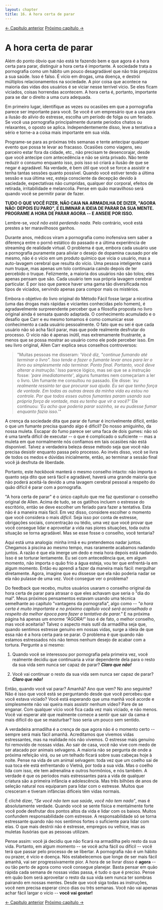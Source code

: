 ```yaml
---
layout: chapter
title: 16. A hora certa de parar  
---
```

<div class="pagination-selector">
<a href="15-o-usuario-de-youtube.html" class="chapter-btn">&larr; Capítulo anterior</a>
<a href="17-um-habito-social.html" class="chapter-btn">Próximo capítulo &#8594;</a>
</div>

# A hora certa de parar 

Além do ponto óbvio que não está te fazendo bem e que agora é a hora certa para parar, distinguir a hora certa é importante. A sociedade trata a pornografia como um hábito um pouco desagradável que não trás prejuízos a sua saúde. Isso é falso. É vício em drogas, uma doença, e destrói múltiplos relacionamentos na sociedade. A pior coisa que acontece na maioria das vidas dos usuários é se viciar nesse terrível vício. Se eles ficam viciados, coisas horrendas acontecem. A hora certa é, portanto, importante para se dar o direito a uma cura adequada.

Em primeiro lugar, identifique as vezes ou ocasiões em que a pornografia parece ser importante para você. Se você é um empresário que a usa para a ilusão do alívio do estresse, escolha um período de folga ou um feriado. Se você usa pornografia principalmente durante períodos chatos ou relaxantes, o oposto se aplica. Independentemente disso, leve a tentativa a sério e torne-a a coisa mais importante em sua vida.

Programe-se para as próximas três semanas e tente antecipar qualquer evento que possa te levar ao fracasso. Ocasiões como viagens, seu parceiro estar fora da cidade, etc., não precisam te desencorajar, desde que você antecipe com antecedência e não se sinta privado. Não tente reduzir o consumo enquanto isso, pois isso só criará a ilusão de que se negar é agradável. Na verdade, é bem útil que você se force a assistir e tenha tantas sessões quanto possível. Quando você estiver tendo a última sessão e sua última vez, esteja consciente da decepção devido à saciedade, expectativas não cumpridas, qualquer dor corporal, efeitos de retirada, irritabilidade e melancolia. Pense em quão maravilhoso será quando você se permitir parar de fazer.

**TUDO O QUE VOCÊ FIZER, NÃO CAIA NA ARMADILHA DE DIZER, "AGORA NÃO: DEPOIS EU PARO", E ELIMINAR A IDEIA DE PARAR DA SUA MENTE. PROGRAME A HORA DE PARAR AGORA -- E ANSEIE POR ISSO.**

Lembre-se, *você não está perdendo nada*. Pelo contrário, você está prestes a ter maravilhosos ganhos.

Durante anos, médicos viram a pornografia como inofensiva sem saber a diferença entre o pornô estático do passado e a última experiência de streaming de realidade virtual. O problema é que, embora cada usuário use a pornografia puramente para aliviar o desejo de dopamina causado por ele mesmo, não é o vício em um produto químico que vicia o usuário, mas a auto-lavagem cerebral que resulta do vício. Uma pessoa inteligente cairá num truque, mas apenas um tolo continuaria caindo depois de ter percebido o truque. Felizmente, a maioria dos usuários não são tolos; eles apenas pensam que são. Cada usuário tem sua própria lavagem cerebral particular. É por isso que parece haver uma gama tão diversificada nos tipos de viciados, servindo apenas para compor mais os mistérios.

Embora o objetivo do livro original do Método Fácil fosse largar a nicotina (uma das drogas mais rápidas e viciantes conhecidas pelo homem), é agradavelmente surpreendente perceber que a filosofia proposta no livro original ainda é sensata quando adaptada. O conhecimento acumulado e o desafio que Carr e eu mesmo tomamos é como comunicar esse conhecimento a cada usuário pessoalmente. O fato que eu sei é que cada usuário não só acha fácil parar, mas que pode realmente desfrutar do processo. O vício não é apenas inútil, mas extremamente frustrante, a menos que se possa mostrar ao usuário como ele pode perceber isso. Em seu livro original, Allen Carr explica seus conselhos controversos:

>"Muitas pessoas me disseram: *'Você diz, "continue fumando até terminar o livro". Isso tende a fazer o fumante levar anos para ler o livro ou simplesmente não terminar. Ponto final. Portanto, você deve alterar a instrução.'* Isso parece lógico, mas sei que se a instrução fosse: *'pare imediatamente'*, alguns fumantes nem começariam a ler o livro. Um fumante me consultou no passado. Ele disse: *'eu realmente ressinto ter que procurar sua ajuda. Eu sei que tenho força de vontade. Em todas as outras áreas da minha vida eu estou no controle. Por que todos esses outros fumantes param usando sua própria força de vontade, mas eu tenho que vir a você?'* Ele continuou: *'Eu acho que poderia parar sozinho, se eu pudesse fumar enquanto fazia isso.'\"*

A crença da sociedade dita que parar de fumar é incrivelmente difícil, então o que um fumante precisa quando algo é difícil? Do nosso amiguinho, da nossa muleta. Escapar do fumo parece ser uma faca de dois gumes: não só é uma tarefa difícil de executar -- o que é complicado o suficiente -- mas a muleta em que normalmente nós confiamos em tais ocasiões não está disponível. Talvez a verdadeira beleza desse método seja que você não precisa desistir enquanto passa pelo processo. Ao invés disso, você se livra de todos os medos e dúvidas inicialmente, então, ao terminar a sessão final você já desfruta de liberdade.

Portanto, este *hackbook* manterá o mesmo conselho intacto: não importa o quanto seja dito que será fácil e agradável, haverá uma grande maioria que não poderá aceitá-la devido a uma lavagem cerebral pessoal a respeito do quão difícil é parar com a pornografia.

"A hora certa de parar" é o único capítulo que me faz questionar o conselho original de Allen. Acima de tudo, se os gatilhos incluem o estresse do escritório, então se deve escolher um feriado para fazer a tentativa. Esta não é a maneira mais fácil. Em vez disso, considere escolher o momento que você considera o mais *difícil*. Seja isso por conta de estresse, obrigações sociais, concentração ou tédio, uma vez que você provar que você consegue lidar e aproveitar a vida nas piores situações, toda outra situação se torna agradável. Mas se esse fosse o conselho, você tentaria?

Aqui está uma analogia: minha irmã e eu pretendemos nadar juntos. Chegamos à piscina ao mesmo tempo, mas raramente acabamos nadando juntos. A razão é que ela imerge um dedo e meia hora depois está nadando. Isso é se torturar lentamente. Eu sei com antecedência que, em algum momento, não importa o quão frio a água esteja, vou ter que enfrentá-la em algum momento. Então eu aprendi a fazer da maneira mais fácil: mergulhar diretamente. Agora, imagine que eu dissesse que ela não poderia nadar se ela não pulasse de uma vez. Você consegue ver o problema?

Do feedback que recebo, muitos usuários usaram o conselho original da hora certa de parar para atrasar o que eles achavam que seria o "dia do mal". Meus próximos pensamentos estavam usando uma técnica semelhante ao capítulo "vantagens da pornografia", algo como -- *"a hora certa é muito importante e no próximo capítulo você será aconselhado a respeito da melhor época para fazer a tentativa de parar."* E na próxima página há apenas um enorme *"AGORA!"* Isso é de fato, o melhor conselho, mas você aceitaria? Talvez o aspecto mais sutil da armadilha seja que, quando sentimos estresse genuíno em nossas vidas, surge a ideia de que essa não é a hora certa para se parar. O problema é que quando não estamos estressados nós não temos nenhum desejo de acabar com a tortura. Pergunte a si mesmo:

1. Quando você se interessou por pornografia pela primeira vez, você realmente decidiu que continuaria a virar dependente dela para o resto da sua vida sem nunca ser capaz de parar? ***Claro que não!***

2. Você vai continuar o resto da sua vida sem nunca ser capaz de parar? ***Claro que não!***

Então, quando você vai parar? Amanhã? Ano que vem? No ano seguinte? Não é isso que você está se perguntando desde que você percebeu que você estava viciado? Você está esperando que uma manhã você acorde e simplesmente não vai queira mais assistir nenhum vídeo? Pare de se enganar. Com qualquer vício você fica cada vez mais viciado, e não menos. Você vai esperar até que realmente comece a sentir que sair da cama é mais difícil do que se masturbar? Isso seria um pouco sem sentido.

A verdadeira armadilha é a crença de que agora não é o momento certo -- sempre será mais fácil amanhã. Acreditamos que vivemos vidas estressantes, mas na realidade nós não vivemos. O estresse mais genuíno foi removido de nossas vidas. Ao sair de casa, você não vive com medo de ser atacado por animais selvagens. A maioria não se pergunta de onde a próxima refeição virá, ou se um telhado ficará sobre suas cabeças hoje à noite. Pense na vida de um animal selvagem: toda vez que um coelho sai de sua toca ele está enfrentando o Vietnã, por toda a sua vida. Mas o coelho lida com isso, ele tem adrenalina e outros hormônios, e nós também. A verdade é que os períodos mais estressantes para a vida de qualquer criatura são a primeira infância e adolescência. Mas três bilhões de anos de seleção natural nos equiparam para lidar com o estresse. Muitos que cresceram e tiveram infâncias difíceis têm vidas normais.

É clichê dizer, *"Se você não tem sua saúde, você não tem nada"*, mas é absolutamente verdade. Quando você se sente física e mentalmente forte você pode desfrutar dos pontos altos da vida e lidar com os baixos. Muitos confundem responsabilidade com estresse. A responsabilidade só se torna estressante quando não nos sentimos fortes o suficiente para lidar com elas. O que mais destrói não é estresse, empregos ou velhice, mas as muletas ilusórias que as pessoas utilizam.

Pense assim: você já decidiu que não ficará na armadilha pelo resto da sua vida. Portanto, em algum momento -- se você acha fácil ou difícil -- você terá que passar pelo processo de se libertar. A pornografia não é um hábito ou prazer, é vício e doença. Nós estabelecemos que longe de ser mais fácil amanhã, vai ser progressivamente pior. A hora de se livrar disso é **agora** -- ou tão perto de agora como você consegue planejar. Basta pensar em quão rápida cada semana de nossas vidas passa, é tudo o que é preciso. Pense em quão bom será aproveitar o resto da sua vida sem nunca ter sombras pairando em nossas mentes. Desde que você siga todas as instruções, você nem precisa esperar cinco dias ou três semanas. Você não vai apenas achar fácil largar o vício -- **você vai gostar!**

<div class="pagination-selector">
<a href="15-o-usuario-de-youtube.html" class="chapter-btn">&larr; Capítulo anterior</a>
<a href="17-um-habito-social.html" class="chapter-btn">Próximo capítulo &#8594;</a>
</div>